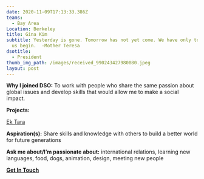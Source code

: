 ```yaml
---
date: 2020-11-09T17:13:33.386Z
teams:
  - Bay Area
Location: Berkeley
title: Gina Kim
subtitle: Yesterday is gone. Tomorrow has not yet come. We have only today. Let
  us begin.  -Mother Teresa
dsotitle:
  - President
thumb_img_path: /images/received_990243427980080.jpeg
layout: post
---
```

**Why I joined DSO:** <!--StartFragment-->To work with people who share the same passion about global issues and develop skills that would allow me to make a social impact.

<!--EndFragment-->

**Projects:**

[Ek Tara](https://ektara.org.in/)

**Aspiration(s):** <!--StartFragment-->Share skills and knowledge with others to build a better world for future generations

<!--EndFragment-->

**Ask me about/I’m passionate about:** <!--StartFragment-->international relations, learning new languages, food, dogs, animation, design, meeting new people

<!--EndFragment-->

**[Get In Touch](mailto:ginakim@dsoglobal.org)**